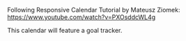 Following Responsive Calendar Tutorial by Mateusz Ziomek: https://www.youtube.com/watch?v=PXOsddcWL4g

This calendar will feature a goal tracker.
